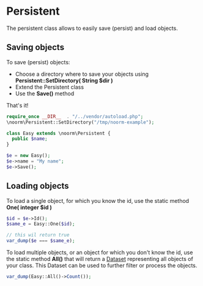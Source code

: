 # Persistent
The persistent class allows to easily save (persist) and load objects.

## Saving objects
To save (persist) objects:
- Choose a directory where to save your objects using **Persistent::SetDirectory( String $dir )**
- Extend the Persistent class
- Use the **Save()** method

That's it!

```php
require_once __DIR__  . "/../vendor/autoload.php";
\noorm\Persistent::SetDirectory("/tmp/noorm-example");

class Easy extends \noorm\Persistent {
  public $name;
}

$e = new Easy();
$e->name = "My name";
$e->Save();
```

## Loading objects
To load a single object, for which you know the id, use the static method **One( integer $id )**

```php
$id = $e->Id();
$same_e = Easy::One($id);

// this wil return true
var_dump($e === $same_e);
```

To load multiple objects, or an object for which you don't know the id, use the static method **All()** that will return a [Dataset](./dataset.md) representing all objects of your class. This Dataset can be used to further filter or process the objects.

```php
var_dump(Easy::All()->Count());
```